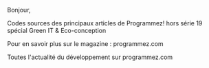 Bonjour,

Codes sources des principaux articles de Programmez! hors série 19 spécial Green IT & Eco-conception


Pour en savoir plus sur le magazine : programmez.com

Toutes l'actualité du développement sur programmez.com

